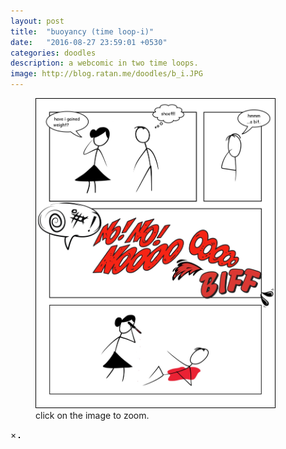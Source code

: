 ```yaml
---
layout: post
title:  "buoyancy (time loop-i)"
date:   "2016-08-27 23:59:01 +0530"
categories: doodles
description: a webcomic in two time loops.
image: http://blog.ratan.me/doodles/b_i.JPG
---
```

<figure>
    <img id="myImg" style="border: 1px solid #000;" src="/doodles/b_i.JPG" alt="" width="90%" height="90%">
  <figcaption>click on the image to zoom.</figcaption>
</figure>


<div id="myModal" class="modal">
  <span class="close">×</span>
  <img class="modal-content" id="img01" style="border: 1px solid #000;">
  <div id="caption"></div>
</div>
